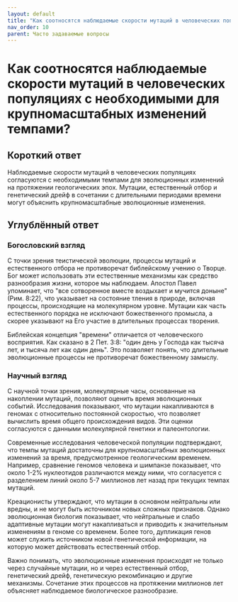 ```yaml
---
layout: default
title: "Как соотносятся наблюдаемые скорости мутаций в человеческих популяциях с необходимыми для крупномасштабных изменений темпами?"
nav_order: 10
parent: Часто задаваемые вопросы
---
```


# Как соотносятся наблюдаемые скорости мутаций в человеческих популяциях с необходимыми для крупномасштабных изменений темпами?

## Короткий ответ

Наблюдаемые скорости мутаций в человеческих популяциях согласуются с необходимыми темпами для эволюционных изменений на протяжении геологических эпох. Мутации, естественный отбор и генетический дрейф в сочетании с длительными периодами времени могут объяснить крупномасштабные эволюционные изменения.

## Углублённый ответ

### Богословский взгляд

С точки зрения теистической эволюции, процессы мутаций и естественного отбора не противоречат библейскому учению о Творце. Бог может использовать эти естественные механизмы как средство разнообразия жизни, которое мы наблюдаем. Апостол Павел упоминает, что "все сотворенное вместе воздыхает и мучится доныне" (Рим. 8:22), что указывает на состояние тления в природе, включая процессы, происходящие на молекулярном уровне. Мутации как часть естественного порядка не исключают божественного промысла, а скорее указывают на Его участие в длительных процессах творения.

Библейская концепция "времени" отличается от человеческого восприятия. Как сказано в 2 Пет. 3:8: "один день у Господа как тысяча лет, и тысяча лет как один день". Это позволяет понять, что длительные эволюционные процессы не противоречат божественному замыслу.

### Научный взгляд

С научной точки зрения, молекулярные часы, основанные на накоплении мутаций, позволяют оценить время эволюционных событий. Исследования показывают, что мутации накапливаются в геномах с относительно постоянной скоростью, что позволяет вычислить время общего происхождения видов. Эти оценки согласуются с данными молекулярной генетики и палеонтологии.

Современные исследования человеческой популяции подтверждают, что темпы мутаций достаточны для крупномасштабных эволюционных изменений за время, предусмотренное геологическим временем. Например, сравнение геномов человека и шимпанзе показывает, что около 1-2% нуклеотидов различаются между ними, что согласуется с разделением линий около 5-7 миллионов лет назад при текущих темпах мутаций.

Креационисты утверждают, что мутации в основном нейтральны или вредны, и не могут быть источником новых сложных признаков. Однако эволюционная биология показывает, что нейтральные и слабо адаптивные мутации могут накапливаться и приводить к значительным изменениям в геноме со временем. Более того, дупликация генов может служить источником новой генетической информации, на которую может действовать естественный отбор.

Важно понимать, что эволюционные изменения происходят не только через случайные мутации, но и через естественный отбор, генетический дрейф, генетическую рекомбинацию и другие механизмы. Сочетание этих процессов на протяжении миллионов лет объясняет наблюдаемое биологическое разнообразие.